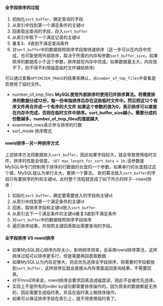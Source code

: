 #### 全字段排序的过程
1. 初始化`sort_buffer`，确定查询的字段
2. 从索引中找到第一个满足条件的主键id
3. 回表取出查询的字段，存入`sort_buffer`
4. 从索引中取下一个满足记录的主键id
5. 重复3、4直到不满足查询条件
6. 对`sort_buffer`中的数据按照排序字段做快速排序（这一步可以在内存中完成，也可能使用外部排序，取决于所需的内存和参数`sort_buffer_size`，如果排序的数据库小于这个参数，排序就在内存中完成。如果数据量太大，内存放不下，则不得不利用磁盘临时文件辅助排序)

可以通过查看`OPTIMIZER_TRACE`的结果来确认，从`number_of_tmp_files`中查看是否使用了临时文件。
- number_of_tmp_files
**MySQL使用外部排序时使用归并排序算法。将需要排序的数据分成12份，每一份单独排序后存在这些临时文件中。然后把这12个有序文件再合并成一个有序的大文件**
**如果这个参数的值为0，表示排序可以直接在内存中完成，否则在临时文件中排序。sort_buffer_size越小，需要分成的份数越多，number_of_tmp_files的值就越大**
- examined_rows表示参与排序的行数
- sort_mode 排序模式

#### rowid排序--另一种排序方式
上述排序方法将数据放入`sort_buffer`，因此如果字段较大，就会导致使用临时文件，排序的性能会很差。
`SET max_length_for_sort_data = 16;`该参数是MySQL中专门控制用于排序的行数据的长度的一个参数，如果单行的长度超过这个值，MySQL就认为单行太大，要换一个算法。
新的算法放入`sort_buffer`的字段只有要排序的列和主键id。此时整个流程就变成了如下所示的样子--rowid排序：
1. 初始化`sort_buffer`，确定要需要放入的字段和主键id
2. 从索引中找到第一个满足条件的主键id
3. 回表，取排序字段和主键id放入`sort_buffer`
4. 从索引去下一个满足条件的主键id重复3直到不满足条件
5. 对`sort_buffer`中的数据按照排序字段排序
6. 遍历排序结果，并按照主键回表取出需要查询的字段。

#### 全字段排序 VS rowid排序
- 如果MySQL担心排序内存太小，影响排序效率，会采用rowid排序算法，这样排序过程可以排序更多行，但是需要再回表取数据
- 如果MySQL认为内存足够大，则会优先选择全字段排序，把需要的字段都放到`sort_buffer`，这样排序后就会直接从内存里面返回查询结果，不需要回表。
- 对于InnoDB来说，rowid排序会要求回表造成磁盘读，因此不会被优先选择。
- 实际上不是所有的order by语句都需要排序操作的。因为原来的数据都是无序的，因此需要生成临时表，并且在临时表上做排序操作。
- 如果可以保证排序字段在索引上，就不用使用临时表了。
